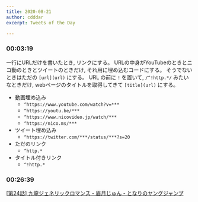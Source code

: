 ```yaml
---
title: 2020-08-21
author: cdddar
excerpt: Tweets of the Day

---
```


### 00:03:19

一行にURLだけを書いたとき, リンクにする。
URLの中身がYouTubeのときとニコ動のときとツイートのときだけ, それ用に埋め込むコードにする。
そうでないときはただの `[url](url)` にする。
URL の前に `!` を置いて, `/^!http.*/` みたいなときだけ, webページのタイトルを取得してきて `[title](url)` にする。

- 動画埋め込み
    - `^https://www.youtube.com/watch?v=***`
    - `^https://youtu.be/***`
    - `^https://www.nicovideo.jp/watch/***`
    - `^https://nico.ms/***`
- ツイート埋め込み
    - `^https://twitter.com/***/status/***?s=20`
- ただのリンク
    - `^http.*`
- タイトル付きリンク
    - `^!http.*`

### 00:26:39

[[第24話] 九龍ジェネリックロマンス - 眉月じゅん - となりのヤングジャンプ](https://tonarinoyj.jp/episode/13933686331685576733)
